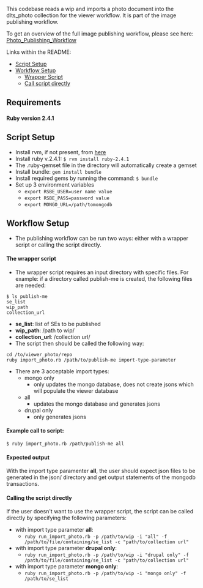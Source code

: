 This codebase reads a wip and imports a photo document into the dlts_photo collection for the viewer workflow. It is part of the image publishing workflow.

To get an overview of the full image publishing workflow, please see here: [Photo_Publishing_Workflow](./Photo_Publishing_Workflow.md)

Links within the README:
* [Script Setup](#script-setup)
* [Workflow Setup](#workflow-setup)
   * [Wrapper Script](#the-wrapper-script)
   * [Call script directly](#calling-the-script-directly)

## Requirements
#### Ruby version 2.4.1

## Script Setup
* Install rvm, if not present, from [here](https://rvm.io/rvm/install)
* Install ruby v.2.4.1:
   `$ rvm install ruby-2.4.1`
* The .ruby-gemset file in the directory will automatically create a gemset
* Install bundle: `gem install bundle`
* Install required gems by running the command: `$ bundle`
* Set up 3 environment variables
    * `export RSBE_USER=user name value`
    * `export RSBE_PASS=password value`
    * `export MONGO_URL=/path/tomongodb`

## Workflow Setup
* The publishing workflow can be run two ways: either with a wrapper script or calling the script directly.
#### The wrapper script
* The wrapper script requires an input directory with specific files. For example: if a directory called publish-me is created, the following files are needed:
```
$ ls publish-me
se_list
wip_path
collection_url
```
* **se_list**: list of SEs to be published
* **wip_path**: /path to wip/
* **collection_url**: /collection url/
* The script then should be called the following way:
```
cd /to/viewer_photo/repo
ruby import_photo.rb /path/to/publish-me import-type-parameter
```
* There are 3 acceptable import types:
    * mongo only
        * only updates the mongo database, does not create jsons which will populate the viewer database
    * all
       * updates the mongo database and generates jsons
    * drupal only
        * only generates jsons

 #### Example call to script:
 `$ ruby import_photo.rb /path/publish-me all`
 #### Expected output
 With the import type paramenter **all**, the user should expect json files to be generated in the json/ directory and get output statements of the mongodb transactions.

#### Calling the script directly
If the user doesn't want to use the wrapper script, the script can be called directly by specifying the following parameters:
* with import type parameter **all**:
    * `ruby run_import_photo.rb -p /path/to/wip -i "all" -f /path/to/file/containing/se_list -c "path/to/collection url"`
* with import type parameter **drupal only**:
    * `ruby run_import_photo.rb -p /path/to/wip -i "drupal only" -f /path/to/file/containing/se_list -c "path/to/collection url"`
* with import type parameter **mongo only**:
    * `ruby run_import_photo.rb -p /path/to/wip -i "mongo only" -f /path/to/se_list`
